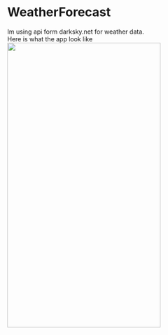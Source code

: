# WeatherForecast
Im using api form darksky.net for weather data.
<br>Here is what the app look like
<br><img src="https://user-images.githubusercontent.com/54258059/102365864-9931b180-3fea-11eb-86dc-ea0feb6953ec.png" align="left" height="650" width="350" >
